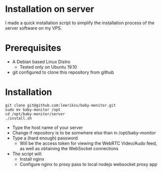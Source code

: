 Installation on server
===

I made a quick installation script to simplify the installation process of the server software on my VPS.

# Prerequisites
- A Debian based Linux Distro
  - Tested only on Ubuntu 19.10
- git configured to clone this repository from github

# Installation
```console
git clone git@github.com:leerikss/baby-monitor.git
sudo mv baby-monitor /opt
cd /opt/baby-monitor/server
./install.sh
```
- Type the host name of your server
- Change if repository is to be somwhere else than in /opt/baby-monitor
- Type a (hard enough) password
  - Will be the access token for viewing the WebRTC Video/Audo feed, as well as obtaining the WebSocket connections
- The script will:
  - Install nginx
  - Configure nginx to proxy pass to local nodejs websocket proxy app

